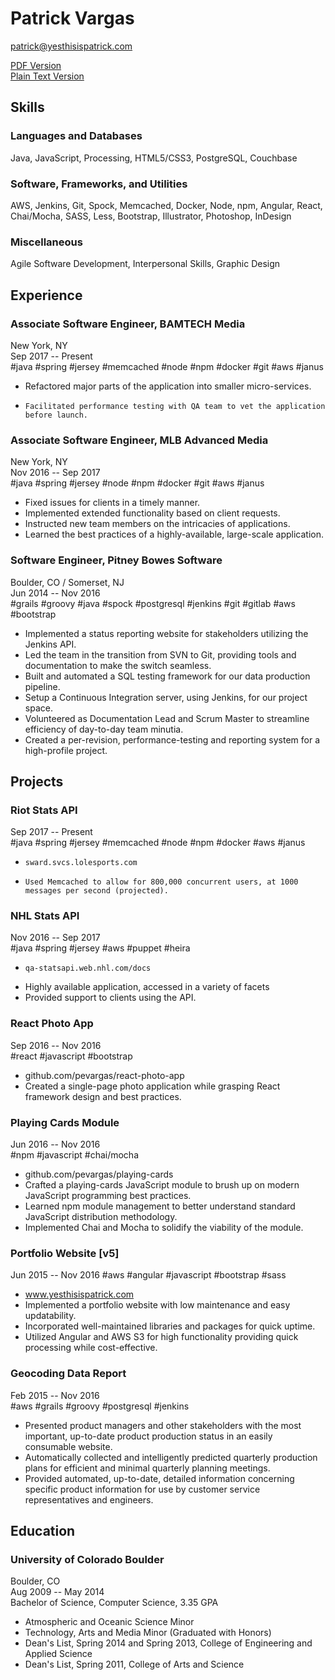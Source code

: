 Patrick Vargas
==============

patrick@yesthisispatrick.com

[PDF Version](/vargas-resume-spring-2018.pdf)  
[Plain Text Version](/resume.md)

Skills
------

### Languages and Databases ###
Java, JavaScript, Processing, HTML5/CSS3, PostgreSQL, Couchbase

### Software, Frameworks, and Utilities ###
AWS, Jenkins, Git, Spock, Memcached, Docker, Node, npm, Angular, React, Chai/Mocha, SASS, Less, Bootstrap, Illustrator, Photoshop, InDesign

### Miscellaneous ###
Agile Software Development, Interpersonal Skills, Graphic Design

Experience
----------

### Associate Software Engineer, BAMTECH Media ###  
New York, NY  
Sep 2017 -- Present  
#java #spring #jersey #memcached #node #npm #docker #git #aws #janus
*   Refactored major parts of the application into smaller micro-services.
*	  Facilitated performance testing with QA team to vet the application before launch.

### Associate Software Engineer, MLB Advanced Media ###
New York, NY  
Nov 2016 -- Sep 2017  
#java #spring #jersey #node #npm #docker #git #aws #janus
*   Fixed issues for clients in a timely manner.
*   Implemented extended functionality based on client requests.
*   Instructed new team members on the intricacies of applications.
*   Learned the best practices of a highly-available, large-scale application.

### Software Engineer, Pitney Bowes Software ###
Boulder, CO / Somerset, NJ  
Jun 2014 -- Nov 2016  
#grails #groovy #java #spock #postgresql #jenkins #git #gitlab #aws #bootstrap
*   Implemented a status reporting website for stakeholders utilizing the Jenkins API.
*   Led the team in the transition from SVN to Git, providing tools and documentation to make the switch seamless.
*   Built and automated a SQL testing framework for our data production pipeline.
*   Setup a Continuous Integration server, using Jenkins, for our project space.
*   Volunteered as Documentation Lead and Scrum Master to streamline efficiency of day-to-day team minutia.
*   Created a per-revision, performance-testing and reporting system for a high-profile project.

Projects
--------

### Riot Stats API ###  
Sep 2017 -- Present  
#java #spring #jersey #memcached #node #npm #docker #aws #janus 
*	  sward.svcs.lolesports.com
*	  Used Memcached to allow for 800,000 concurrent users, at 1000 messages per second (projected).

### NHL Stats API ###  
Nov 2016 -- Sep 2017  
#java #spring #jersey #aws #puppet #heira  
*	  qa-statsapi.web.nhl.com/docs
*   Highly available application, accessed in a variety of facets
*   Provided support to clients using the API.

### React Photo App ###  
Sep 2016 -- Nov 2016  
#react #javascript #bootstrap  
*   github.com/pevargas/react-photo-app
*   Created a single-page photo application while grasping React framework design and best practices.

### Playing Cards Module ###  
Jun 2016 -- Nov 2016  
#npm #javascript #chai/mocha  
*   github.com/pevargas/playing-cards
*   Crafted a playing-cards JavaScript module to brush up on modern JavaScript programming best practices.
*   Learned npm module management to better understand standard JavaScript distribution methodology.
*   Implemented Chai and Mocha to solidify the viability of the module.

### Portfolio Website [v5] ###
Jun 2015 -- Nov 2016
#aws #angular #javascript #bootstrap #sass
*   www.yesthisispatrick.com
*   Implemented a portfolio website with low maintenance and easy updatability.
*   Incorporated well-maintained libraries and packages for quick uptime.
*   Utilized Angular and AWS S3 for high functionality providing quick processing while cost-effective.

### Geocoding Data Report ###
Feb 2015 -- Nov 2016  
#aws #grails #groovy #postgresql #jenkins
*   Presented product managers and other stakeholders with the most important, up-to-date product production status in an easily consumable website.
*   Automatically collected and intelligently predicted quarterly production plans for efficient and minimal quarterly planning meetings.
*   Provided automated, up-to-date, detailed information concerning specific product information for use by customer service representatives and engineers.

Education
---------

### University of Colorado Boulder ###
Boulder, CO  
Aug 2009 -- May 2014  
Bachelor of Science, Computer Science, 3.35 GPA
*   Atmospheric and Oceanic Science Minor
*   Technology, Arts and Media Minor (Graduated with Honors)
*   Dean's List, Spring 2014 and Spring 2013, College of Engineering and Applied Science
*   Dean's List, Spring 2011, College of Arts and Science
